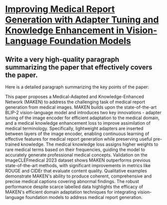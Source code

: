 # [Improving Medical Report Generation with Adapter Tuning and Knowledge   Enhancement in Vision-Language Foundation Models](https://arxiv.org/abs/2312.03970)

## Write a very high-quality paragraph summarizing the paper that effectively covers the paper.

 Here is a detailed paragraph summarizing the key points of the paper:

This paper proposes a Medical-Adapted and Knowledge-Enhanced Network (MAKEN) to address the challenging task of medical report generation from medical images. MAKEN builds upon the state-of-the-art BLIP-2 vision-language model and introduces two key innovations - adapter tuning of the image encoder for efficient adaptation to the medical domain, and a medical knowledge enhancement loss to improve assimilation of medical terminology. Specifically, lightweight adapters are inserted between layers of the image encoder, enabling continuous learning of effective features for medical report generation while preserving useful pre-trained knowledge. The medical knowledge loss assigns higher weights to rare medical terms based on their frequencies, guiding the model to accurately generate professional medical concepts. Validation on the ImageCLEFmedical 2023 dataset shows MAKEN outperforms previous state-of-the-art methods, with significant improvements in metrics like ROUGE and CIDEr that evaluate content quality. Qualitative examples demonstrate MAKEN's ability to produce coherent, comprehensive and precise medical captions covering abnormal findings. The robust performance despite scarce labelled data highlights the efficacy of MAKEN's efficient domain adaptation techniques for integrating vision-language foundation models to address medical report generation.
